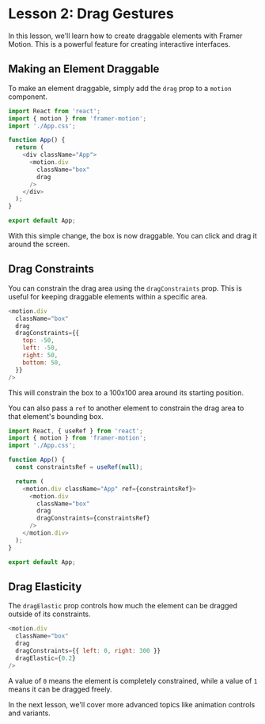 # Lesson 2: Drag Gestures

In this lesson, we'll learn how to create draggable elements with Framer Motion. This is a powerful feature for creating interactive interfaces.

## Making an Element Draggable

To make an element draggable, simply add the `drag` prop to a `motion` component.

```javascript
import React from 'react';
import { motion } from 'framer-motion';
import './App.css';

function App() {
  return (
    <div className="App">
      <motion.div
        className="box"
        drag
      />
    </div>
  );
}

export default App;
```

With this simple change, the box is now draggable. You can click and drag it around the screen.

## Drag Constraints

You can constrain the drag area using the `dragConstraints` prop. This is useful for keeping draggable elements within a specific area.

```javascript
<motion.div
  className="box"
  drag
  dragConstraints={{
    top: -50,
    left: -50,
    right: 50,
    bottom: 50,
  }}
/>
```

This will constrain the box to a 100x100 area around its starting position.

You can also pass a `ref` to another element to constrain the drag area to that element's bounding box.

```javascript
import React, { useRef } from 'react';
import { motion } from 'framer-motion';
import './App.css';

function App() {
  const constraintsRef = useRef(null);

  return (
    <motion.div className="App" ref={constraintsRef}>
      <motion.div
        className="box"
        drag
        dragConstraints={constraintsRef}
      />
    </motion.div>
  );
}

export default App;
```

## Drag Elasticity

The `dragElastic` prop controls how much the element can be dragged outside of its constraints.

```javascript
<motion.div
  className="box"
  drag
  dragConstraints={{ left: 0, right: 300 }}
  dragElastic={0.2}
/>
```

A value of `0` means the element is completely constrained, while a value of `1` means it can be dragged freely.

In the next lesson, we'll cover more advanced topics like animation controls and variants.
